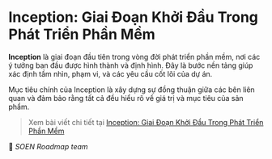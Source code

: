 # Inception: Giai Đoạn Khởi Đầu Trong Phát Triển Phần Mềm  

**Inception** là giai đoạn đầu tiên trong vòng đời phát triển phần mềm, nơi các ý tưởng ban đầu được hình thành và định hình. Đây là bước nền tảng giúp xác định tầm nhìn, phạm vi, và các yêu cầu cốt lõi của dự án.  

Mục tiêu chính của Inception là xây dựng sự đồng thuận giữa các bên liên quan và đảm bảo rằng tất cả đều hiểu rõ về giá trị và mục tiêu của sản phẩm.  

>Xem bài viết chi tiết tại [Inception: Giai Đoạn Khởi Đầu Trong Phát Triển Phần Mềm](https://dev.to/hcmute_project_988df1c63c/inception-giai-doan-khoi-dau-trong-phat-trien-phan-mem-36co)

🌻 *SOEN Roadmap team*
